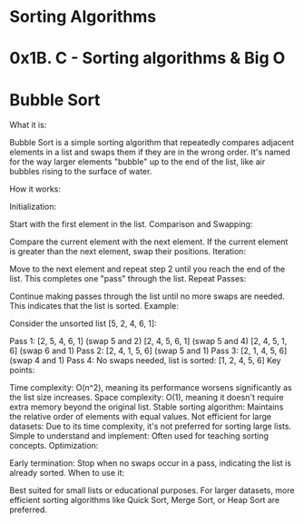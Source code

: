 # Sorting Algorithms

# 0x1B. C - Sorting algorithms & Big O

# Bubble Sort

What it is:

Bubble Sort is a simple sorting algorithm that repeatedly compares adjacent elements in a list and swaps them if they are in the wrong order.
It's named for the way larger elements "bubble" up to the end of the list, like air bubbles rising to the surface of water.

How it works:

Initialization:

Start with the first element in the list.
Comparison and Swapping:

Compare the current element with the next element.
If the current element is greater than the next element, swap their positions.
Iteration:

Move to the next element and repeat step 2 until you reach the end of the list.
This completes one "pass" through the list.
Repeat Passes:

Continue making passes through the list until no more swaps are needed. This indicates that the list is sorted.
Example:

Consider the unsorted list [5, 2, 4, 6, 1]:

Pass 1:
[2, 5, 4, 6, 1] (swap 5 and 2)
[2, 4, 5, 6, 1] (swap 5 and 4)
[2, 4, 5, 1, 6] (swap 6 and 1)
Pass 2:
[2, 4, 1, 5, 6] (swap 5 and 1)
Pass 3:
[2, 1, 4, 5, 6] (swap 4 and 1)
Pass 4:
No swaps needed, list is sorted: [1, 2, 4, 5, 6]
Key points:

Time complexity: O(n^2), meaning its performance worsens significantly as the list size increases.
Space complexity: O(1), meaning it doesn't require extra memory beyond the original list.
Stable sorting algorithm: Maintains the relative order of elements with equal values.
Not efficient for large datasets: Due to its time complexity, it's not preferred for sorting large lists.
Simple to understand and implement: Often used for teaching sorting concepts.
Optimization:

Early termination: Stop when no swaps occur in a pass, indicating the list is already sorted.
When to use it:

Best suited for small lists or educational purposes.
For larger datasets, more efficient sorting algorithms like Quick Sort, Merge Sort, or Heap Sort are preferred.
